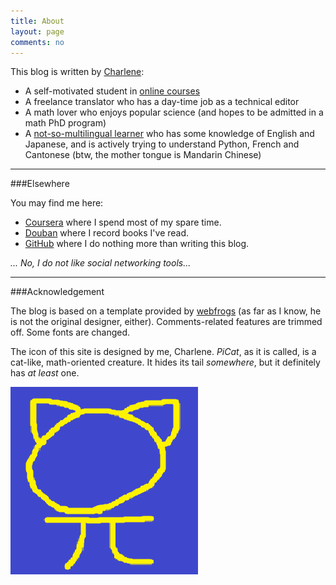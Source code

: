 ```yaml
---
title: About
layout: page
comments: no
---
```


This blog is written by [Charlene](/about/CV):

- A self-motivated student in [online courses](/about/CV#education)
- A freelance translator who has a day-time job as a technical editor
- A math lover who enjoys popular science (and hopes to be admitted in a math PhD program)
- A [not-so-multilingual learner](/about/CV#languages) who has some knowledge of English and Japanese, and is actively trying to understand Python, French and Cantonese (btw, the mother tongue is Mandarin Chinese)


---

###Elsewhere     

You may find me here:

- [Coursera](http://www.coursera.org) where I spend most of my spare time.
- [Douban](http://www.douban.com/people/sighsmile/) where I record books I've read. 
- [GitHub](http://github.com/sighsmile) where I do nothing more than writing this blog.
 
*... No, I do not like social networking tools...*

----

###Acknowledgement

The blog is based on a template provided by <a href="https://github.com/webfrogs/webfrogs.github.com">webfrogs</a> (as far as I know, he is not the original designer, either). Comments-related features are trimmed off. Some fonts are changed. 

The icon of this site is designed by me, Charlene. 
*PiCat*, as it is called, is a cat-like, math-oriented creature. It hides its tail *somewhere*, but it definitely has *at least* one. 

![PiCat](\assets\picat.png)
